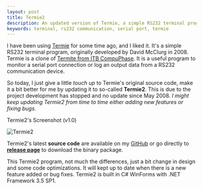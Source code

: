 ```yaml
---
layout: post
title: Termie2
description: An updated version of Termie, a simple RS232 terminal program.
keywords: terminal, rs232 communication, serial port, termie
---
```


I have been using [Termie](http://termie.sourceforge.net/) for some time ago, and I liked it. It's a simple RS232 terminal program, originally developed by David McClurg in 2008. Termie is a clone of [Termite from ITB CompuPhase](http://www.compuphase.com/software_termite.htm). It is a useful program to monitor a serial port connection or log an output data from a RS232 communication device.

So today, I just give a little _touch up_ to Termie's original source code, make it a bit better for me by updating it to so-called **Termie2**. This is due to the project development has stopped and no update since May 2008. _I might keep updating Termie2 from time to time either adding new features or fixing bugs._

Termie2's Screenshot (v1.0)

![Termie2](http://i.imgur.com/3BF6DeV.png)

Termie2's latest **source code** are available on my [GitHub](https://github.com/heiswayi/Termie2) or go directly to [**release page**](https://github.com/heiswayi/Termie2/releases) to download the binary package.

This Termie2 program, not much the differences, just a bit change in design and some code optimizations. It will kept up to date when there is a new feature added or bug fixes. Termie2 is built in C# WinForms with .NET Framework 3.5 SP1.
